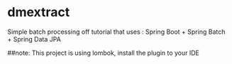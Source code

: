 # dmextract
Simple batch processing off tutorial that uses :
Spring Boot + Spring Batch + Spring Data JPA

##note:
This project is using lombok, install the plugin to your IDE 